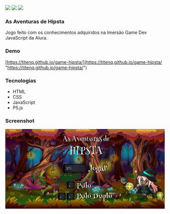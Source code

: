 ![](https://img.shields.io/github/stars/titenq/game-hipsta.svg) ![](https://img.shields.io/github/forks/titenq/game-hipsta.svg) ![](https://img.shields.io/github/issues/titenq/game-hipsta.svg) 

### As Aventuras de Hipsta

Jogo feito com os conhecimentos adquiridos na Imersão Game Dev JavaScript da Alura.

### Demo
[https://titenq.github.io/game-hipsta/](https://titenq.github.io/game-hipsta/ "https://titenq.github.io/game-hipsta/")

### Tecnologias
- HTML
- CSS
- JavaScript
- P5.js

### Screenshot

![](https://github.com/titenq/game-hipsta/blob/master/screenshot.jpg?raw=true)